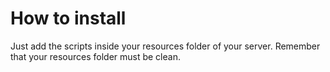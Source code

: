# How to install
Just add the scripts inside your resources folder of your server. Remember that your resources folder must be clean.
